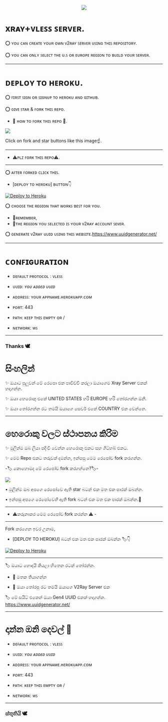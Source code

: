 <p align="center">

  <img src="https://readme-typing-svg.herokuapp.com/?lines=Amazing+Heroku+Xray+Tool&font=Fira%20Code&center=true&width=380&height=50">

# xʀᴀʏ+ᴠʟᴇꜱꜱ ꜱᴇʀᴠᴇʀ.

⭕ ʏᴏᴜ ᴄᴀɴ ᴄʀᴇᴀᴛᴇ ʏᴏᴜʀ ᴏᴡɴ ᴠ2ʀᴀʏ ꜱᴇʀᴠᴇʀ ᴜꜱɪɴɢ ᴛʜɪꜱ ʀᴇᴘᴏꜱɪᴛᴏʀʏ.

⭕ ʏᴏᴜ ᴄᴀɴ ᴏɴʟʏ ꜱᴇʟᴇᴄᴛ ᴛʜᴇ ᴜ.ꜱ ᴏʀ ᴇᴜʀᴏᴘᴇ ʀᴇɢɪᴏɴ ᴛᴏ ʙᴜɪʟᴅ ʏᴏᴜʀ ꜱᴇʀᴠᴇʀ.

____

# ᴅᴇᴘʟᴏʏ ᴛᴏ ʜᴇʀᴏᴋᴜ.

⭕ ꜰɪʀꜱᴛ ꜱɪɢɴ ᴏʀ ꜱɪɢɴᴜᴘ ᴛᴏ ʜᴇʀᴏᴋᴜ ᴀɴᴅ ɢɪᴛʜᴜʙ.

⭕ ɢɪᴠᴇ ꜱᴛᴀʀ & ꜰᴏʀᴋ ᴛʜɪꜱ ʀᴇᴘᴏ.

- 🔺 ʜᴏᴡ ᴛᴏ ꜰᴏʀᴋ ᴛʜɪꜱ ʀᴇᴘᴏ 🔻.

<p><a href="https://github.com/Z-vd4ed/Heroku-Xray"> <img src="https://telegra.ph/file/c0543481011362d508b70.jpg" /></a></p>
Click on fork and star buttons like this image☝️.

___
- ⚠️ᴘʟᴢ ꜰᴏʀᴋ ᴛʜɪꜱ ʀᴇᴘᴏ⚠️.
___

⭕ ᴀꜰᴛᴇʀ ꜰᴏʀᴋᴇᴅ ᴄʟɪᴄᴋ ᴛʜɪꜱ.
   - [ᴅᴇᴘʟᴏʏ ᴛᴏ ʜᴇʀᴏᴋᴜ] ʙᴜᴛᴛᴏɴ👇


<p><a href="https://dashboard.heroku.com/new?template=https://github.com/Z-vd4ed/Heroku-Xray"> <img src="https://www.herokucdn.com/deploy/button.svg" alt="Deploy to Heroku" /></a></p>

⭕ ᴄʜᴏᴏꜱᴇ ᴛʜᴇ ʀᴇɢɪᴏɴ ᴛʜᴀᴛ ᴡᴏʀᴋꜱ ʙᴇꜱᴛ ꜰᴏʀ ʏᴏᴜ.
   - 🔺ʀᴇᴍᴇᴍʙᴇʀ,
   - 🔻ᴛʜᴇ ʀᴇɢɪᴏɴ ʏᴏᴜ ꜱᴇʟᴇᴄᴛᴇᴅ ɪꜱ ʏᴏᴜʀ ᴠ2ʀᴀʏ ᴀᴄᴄᴏᴜɴᴛ ꜱᴇᴠᴇʀ.

⭕ ɢᴇɴᴇʀᴀᴛᴇ ᴠ2ʀᴀʏ ᴜᴜɪᴅ ᴜꜱɪɴɢ ᴛʜɪꜱ ᴡᴇʙꜱɪᴛᴇ.https://www.uuidgenerator.net/

______
# ᴄᴏɴꜰɪɢᴜʀᴀᴛɪᴏɴ

- ᴅᴇꜰᴀᴜʟᴛ ᴘʀᴏᴛᴏᴄᴏʟ : ᴠʟᴇꜱꜱ

- ᴜᴜɪᴅ: *ʏᴏᴜ ᴀᴅᴅᴇᴅ ᴜᴜɪᴅ*

- ᴀᴅᴅʀᴇꜱꜱ: ʏᴏᴜʀ ᴀᴘᴘɴᴀᴍᴇ.ʜᴇʀᴏᴋᴜᴀᴘᴘ.ᴄᴏᴍ

- ᴘᴏʀᴛ: 443

- ᴘᴀᴛʜ: ᴋᴇᴇᴘ ᴛʜɪꜱ ᴇᴍᴘᴛʏ ᴏʀ /

- ɴᴇᴛᴡᴏʀᴋ: ᴡꜱ
_________
### Thanks 🕊️


# සිංහලින්

✨️ ඔයාට පුලුවන් මේ රෙපො එක පාවිච්චි කරලා ඔයාගෙම Xray Server එකක් හදාගන්න. 

✨️ ඔයා හෙරොකු එකේ UNITED STATES හරි EUROPE හරි තෝරගන්න ඔනි.

✨️ ඔයා තෝරගන්න රට තමයි ඔයාගෙ සෙවර් එකේ COUNTRY එක වෙන්නෙ.

____

# හෙරොකු වලට ස්ථාපනය කිරිම

✨️ මුලින්ම ඔබ ලියා පදිංචි වෙන්න හෙරොකු එකට සහ ගිට්හබ් එකට.

✨️ මෙම Repo එකට තරුවක් දමන්න, ඉන්පසු මෙම රෙපෝව fork කරගන්න.

-🏷️ කොහොමද මේ රෙපෝව fork කරගන්නෙ?🏷️-

<p><a href="https://github.com/Z-vd4ed/Heroku-Xray"> <img src="https://telegra.ph/file/c0543481011362d508b70.jpg" /></a></p>

• මුලින්ම ඔබ අපගෙ රෙපෝවෙ ඇති star බටන් එක මත එක පාරක් ඔබන්න.

• ඉන්පසු අපගෙ රෙපෝවෙහි ඇති fork බටන් එක මත එක පාරක් ඔබන්න.💫

___

- ⚠️කරුනාකර මෙම රෙපෝව fork කරන්න ⚠️ - 

___

Fork කරගෙන ඉවර උනාම, 

- [DEPLOY TO HEROKU] බටන් එක මත එක පාරක් ඔබන්න 🏷️👇

<p><a href="https://dashboard.heroku.com/new?template=https://github.com/Z-vd4ed/Heroku-Xray"> <img src="https://www.herokucdn.com/deploy/button.svg" alt="Deploy to Heroku" /></a></p>

___

🏷 ඔයාට හොදයි කියලා හිතෙන රටක් තෝරන්න. 

- 👀 මතක තියාගන්න 

- 👀 ඔයා තෝරපු රට තමයි ඔයාගෙ V2Ray Server එක 

🏷️ මේ සයිට් එකෙන් ඔයා Gen4 UUID එකක් හදාගන්න. https://www.uuidgenerator.net/

______

# දාන්න ඔනි දෙවල් 💫

- ᴅᴇꜰᴀᴜʟᴛ ᴘʀᴏᴛᴏᴄᴏʟ : ᴠʟᴇꜱꜱ

- ᴜᴜɪᴅ: *ʏᴏᴜ ᴀᴅᴅᴇᴅ ᴜᴜɪᴅ*

- ᴀᴅᴅʀᴇꜱꜱ: ʏᴏᴜʀ ᴀᴘᴘɴᴀᴍᴇ.ʜᴇʀᴏᴋᴜᴀᴘᴘ.ᴄᴏᴍ

- ᴘᴏʀᴛ: 443

- ᴘᴀᴛʜ: ᴋᴇᴇᴘ ᴛʜɪꜱ ᴇᴍᴘᴛʏ ᴏʀ /

- ɴᴇᴛᴡᴏʀᴋ: ᴡꜱ

_____________

### ස්තූතියි 🕊️

